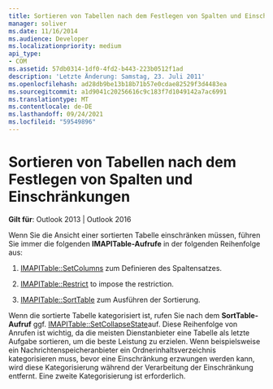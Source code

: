 ```yaml
---
title: Sortieren von Tabellen nach dem Festlegen von Spalten und Einschränkungen
manager: soliver
ms.date: 11/16/2014
ms.audience: Developer
ms.localizationpriority: medium
api_type:
- COM
ms.assetid: 57db0314-1df0-4fd2-b443-223b0512f1ad
description: 'Letzte Änderung: Samstag, 23. Juli 2011'
ms.openlocfilehash: ad28db9be13b18b71b57e0cdae82529f3d4483ea
ms.sourcegitcommit: a1d9041c20256616c9c183f7d1049142a7ac6991
ms.translationtype: MT
ms.contentlocale: de-DE
ms.lasthandoff: 09/24/2021
ms.locfileid: "59549896"
---
```

# <a name="sorting-tables-after-setting-columns-and-restrictions"></a>Sortieren von Tabellen nach dem Festlegen von Spalten und Einschränkungen

  
  
**Gilt für**: Outlook 2013 | Outlook 2016 
  
Wenn Sie die Ansicht einer sortierten Tabelle einschränken müssen, führen Sie immer die folgenden **IMAPITable-Aufrufe** in der folgenden Reihenfolge aus: 
  
1. [IMAPITable::SetColumns](imapitable-setcolumns.md) zum Definieren des Spaltensatzes. 
    
2. [IMAPITable::Restrict](imapitable-restrict.md) to impose the restriction. 
    
3. [IMAPITable::SortTable](imapitable-sorttable.md) zum Ausführen der Sortierung. 
    
Wenn die sortierte Tabelle kategorisiert ist, rufen Sie nach dem **SortTable-Aufruf** ggf. [IMAPITable::SetCollapseState](imapitable-setcollapsestate.md)auf. Diese Reihenfolge von Anrufen ist wichtig, da die meisten Dienstanbieter eine Tabelle als letzte Aufgabe sortieren, um die beste Leistung zu erzielen. Wenn beispielsweise ein Nachrichtenspeicheranbieter ein Ordnerinhaltsverzeichnis kategorisieren muss, bevor eine Einschränkung erzwungen werden kann, wird diese Kategorisierung während der Verarbeitung der Einschränkung entfernt. Eine zweite Kategorisierung ist erforderlich. 
  


